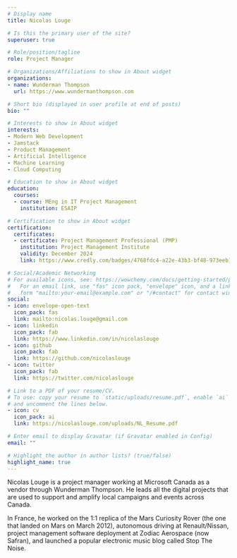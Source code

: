 ```yaml
---
# Display name
title: Nicolas Louge

# Is this the primary user of the site?
superuser: true

# Role/position/tagline
role: Project Manager

# Organizations/Affiliations to show in About widget
organizations:
- name: Wunderman Thompson
  url: https://www.wundermanthompson.com

# Short bio (displayed in user profile at end of posts)
bio: ""

# Interests to show in About widget
interests:
- Modern Web Development
- Jamstack
- Product Management
- Artificial Intelligence
- Machine Learning
- Cloud Computing

# Education to show in About widget
education:
  courses:
  - course: MEng in IT Project Management
    institution: ESAIP

# Certification to show in About widget
certification:
  certificates:
  - certificate: Project Management Professional (PMP)
    institution: Project Management Institute
    validity: December 2024
    link: https://www.credly.com/badges/4768fdc4-a22e-43b3-bf48-973eeb1bebc4/linked_in_profile

# Social/Academic Networking
# For available icons, see: https://wowchemy.com/docs/getting-started/page-builder/#icons
#   For an email link, use "fas" icon pack, "envelope" icon, and a link in the
#   form "mailto:your-email@example.com" or "/#contact" for contact widget.
social:
- icon: envelope-open-text
  icon_pack: fas
  link: mailto:nicolas.louge@gmail.com
- icon: linkedin
  icon_pack: fab
  link: https://www.linkedin.com/in/nicolaslouge
- icon: github
  icon_pack: fab
  link: https://github.com/nicolaslouge
- icon: twitter
  icon_pack: fab
  link: https://twitter.com/nicolaslouge

# Link to a PDF of your resume/CV.
# To use: copy your resume to `static/uploads/resume.pdf`, enable `ai` icons in `params.toml`, 
# and uncomment the lines below.
- icon: cv
  icon_pack: ai
  link: https://nicolaslouge.com/uploads/NL_Resume.pdf

# Enter email to display Gravatar (if Gravatar enabled in Config)
email: ""

# Highlight the author in author lists? (true/false)
highlight_name: true
---
```


Nicolas Louge is a project manager working at Microsoft Canada as a vendor through Wunderman Thompson. He leads all the digital projects that are used to support and amplify local campaigns and events across Canada.

In France, he worked on the 1:1 replica of the Mars Curiosity Rover (the one that landed on Mars on March 2012), autonomous driving at Renault/Nissan, project management software deployment at Zodiac Aerospace (now Safran), and launched a popular electronic music blog called Stop The Noise.
